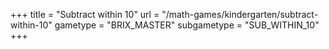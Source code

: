 +++
title = "Subtract within 10"
url = "/math-games/kindergarten/subtract-within-10"
gametype = "BRIX_MASTER"
subgametype = "SUB_WITHIN_10"
+++
